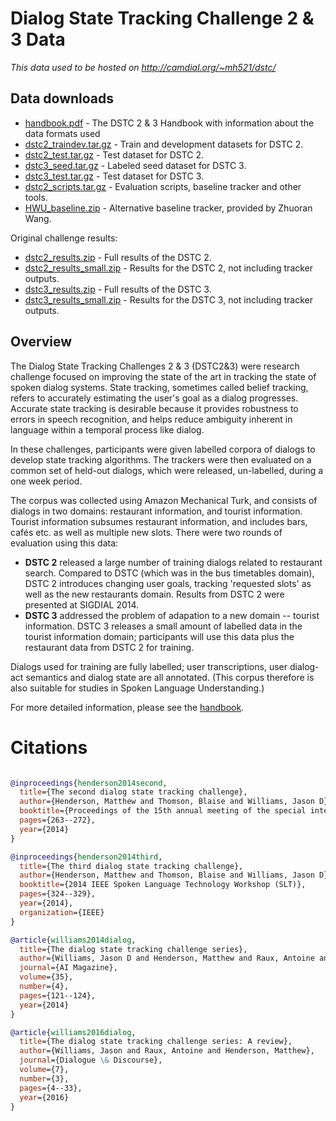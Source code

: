 # Dialog State Tracking Challenge 2 &amp; 3 Data

*This data used to be hosted on http://camdial.org/~mh521/dstc/*

## Data downloads

* [handbook.pdf](handbook.pdf) - The DSTC 2 & 3 Handbook with information about the data formats used
* [dstc2_traindev.tar.gz](https://github.com/matthen/dstc/releases/download/v1/dstc2_traindev.tar.gz) - Train and development datasets for DSTC 2.
* [dstc2_test.tar.gz](https://github.com/matthen/dstc/releases/download/v1/dstc2_test.tar.gz) -  Test dataset for DSTC 2.
* [dstc3_seed.tar.gz](https://github.com/matthen/dstc/releases/download/v1/dstc3_seed.tar.gz) - Labeled seed dataset for DSTC 3.
* [dstc3_test.tar.gz](https://github.com/matthen/dstc/releases/download/v1/dstc3_test.tar.gz) - Test dataset for DSTC 3.
* [dstc2_scripts.tar.gz](https://github.com/matthen/dstc/releases/download/v1/dstc2_scripts.tar.gz) - Evaluation scripts, baseline tracker and other tools.
* [HWU_baseline.zip](https://github.com/matthen/dstc/releases/download/v1/HWU_baseline.zip) - Alternative baseline tracker, provided by Zhuoran Wang.

Original challenge results:

* [dstc2_results.zip](https://github.com/matthen/dstc/releases/download/v1/dstc2_results.zip) - Full results of the DSTC 2.
* [dstc2_results_small.zip](https://github.com/matthen/dstc/releases/download/v1/dstc2_results_small.zip) - Results for the DSTC 2, not including tracker outputs.
* [dstc3_results.zip](https://github.com/matthen/dstc/releases/download/v1/dstc3_results.zip) - Full results of the DSTC 3.
* [dstc3_results_small.zip](https://github.com/matthen/dstc/releases/download/v1/dstc3_results_small.zip) - Results for the DSTC 3, not including tracker outputs.


## Overview


The Dialog State Tracking Challenges 2 &amp; 3 (DSTC2&amp;3) were research challenge focused on improving the state of the art in tracking the state of spoken dialog systems. State tracking, sometimes called belief tracking, refers to accurately estimating the user's goal as a dialog progresses. Accurate state tracking is desirable because it provides robustness to errors in speech recognition, and helps reduce ambiguity inherent in language within a temporal process like dialog.


In these challenges, participants were given labelled corpora of dialogs to develop state tracking algorithms. The trackers were then evaluated on a common set of held-out dialogs, which were released, un-labelled, during a one week period.

The corpus was collected using Amazon Mechanical Turk, and consists of dialogs in two domains: restaurant information, and tourist information. Tourist information subsumes restaurant information, and includes bars, cafés etc. as well as multiple new slots. There were two rounds of evaluation using this data:

* **DSTC 2** released a large number of training dialogs related to restaurant search. Compared to DSTC (which was in the bus timetables domain), DSTC 2 introduces changing user goals, tracking 'requested slots' as well as the new restaurants domain. Results from DSTC 2 were presented at SIGDIAL 2014.
* **DSTC 3** addressed the problem of adapation to a new domain -- tourist information. DSTC 3 releases a small amount of labelled data in the tourist information domain; participants will use this data plus the restaurant data from DSTC 2 for training.

Dialogs used for training are fully labelled; user transcriptions, user dialog-act semantics and dialog state are all annotated. (This corpus therefore is also suitable for studies in Spoken Language Understanding.)

For more detailed information, please see the [handbook](handbook.pdf).


# Citations

```bibtex

@inproceedings{henderson2014second,
  title={The second dialog state tracking challenge},
  author={Henderson, Matthew and Thomson, Blaise and Williams, Jason D},
  booktitle={Proceedings of the 15th annual meeting of the special interest group on discourse and dialogue (SIGDIAL)},
  pages={263--272},
  year={2014}
}

@inproceedings{henderson2014third,
  title={The third dialog state tracking challenge},
  author={Henderson, Matthew and Thomson, Blaise and Williams, Jason D},
  booktitle={2014 IEEE Spoken Language Technology Workshop (SLT)},
  pages={324--329},
  year={2014},
  organization={IEEE}
}

@article{williams2014dialog,
  title={The dialog state tracking challenge series},
  author={Williams, Jason D and Henderson, Matthew and Raux, Antoine and Thomson, Blaise and Black, Alan and Ramachandran, Deepak},
  journal={AI Magazine},
  volume={35},
  number={4},
  pages={121--124},
  year={2014}
}

@article{williams2016dialog,
  title={The dialog state tracking challenge series: A review},
  author={Williams, Jason and Raux, Antoine and Henderson, Matthew},
  journal={Dialogue \& Discourse},
  volume={7},
  number={3},
  pages={4--33},
  year={2016}
}

```
